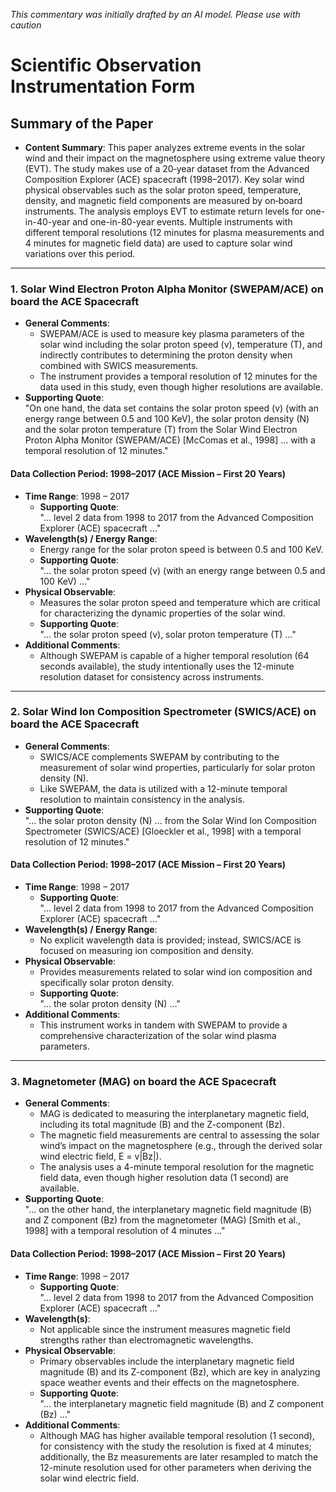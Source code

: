 _This commentary was initially drafted by an AI model. Please use with caution_

# Scientific Observation Instrumentation Form

## Summary of the Paper
- **Content Summary**: This paper analyzes extreme events in the solar wind and their impact on the magnetosphere using extreme value theory (EVT). The study makes use of a 20‐year dataset from the Advanced Composition Explorer (ACE) spacecraft (1998–2017). Key solar wind physical observables such as the solar proton speed, temperature, density, and magnetic field components are measured by on‐board instruments. The analysis employs EVT to estimate return levels for one-in-40-year and one-in-80-year events. Multiple instruments with different temporal resolutions (12 minutes for plasma measurements and 4 minutes for magnetic field data) are used to capture solar wind variations over this period.

---

### 1. Solar Wind Electron Proton Alpha Monitor (SWEPAM/ACE) on board the ACE Spacecraft
- **General Comments**:
   - SWEPAM/ACE is used to measure key plasma parameters of the solar wind including the solar proton speed (v), temperature (T), and indirectly contributes to determining the proton density when combined with SWICS measurements.
   - The instrument provides a temporal resolution of 12 minutes for the data used in this study, even though higher resolutions are available.
- **Supporting Quote**:  
   "On one hand, the data set contains the solar proton speed (v) (with an energy range between 0.5 and 100 KeV), the solar proton density (N) and the solar proton temperature (T) from the Solar Wind Electron Proton Alpha Monitor (SWEPAM/ACE) [McComas et al., 1998] ... with a temporal resolution of 12 minutes."
   
#### Data Collection Period: 1998–2017 (ACE Mission – First 20 Years)
- **Time Range**: 1998 – 2017  
   - **Supporting Quote**:  
     "... level 2 data from 1998 to 2017 from the Advanced Composition Explorer (ACE) spacecraft ..."  
- **Wavelength(s) / Energy Range**:
   - Energy range for the solar proton speed is between 0.5 and 100 KeV.
   - **Supporting Quote**:  
     "... the solar proton speed (v) (with an energy range between 0.5 and 100 KeV) ..."
- **Physical Observable**:
   - Measures the solar proton speed and temperature which are critical for characterizing the dynamic properties of the solar wind.
   - **Supporting Quote**:  
     "… the solar proton speed (v), solar proton temperature (T) …"
- **Additional Comments**:
   - Although SWEPAM is capable of a higher temporal resolution (64 seconds available), the study intentionally uses the 12-minute resolution dataset for consistency across instruments.

---

### 2. Solar Wind Ion Composition Spectrometer (SWICS/ACE) on board the ACE Spacecraft
- **General Comments**:
   - SWICS/ACE complements SWEPAM by contributing to the measurement of solar wind properties, particularly for solar proton density (N).
   - Like SWEPAM, the data is utilized with a 12-minute temporal resolution to maintain consistency in the analysis.
- **Supporting Quote**:  
   "… the solar proton density (N) … from the Solar Wind Ion Composition Spectrometer (SWICS/ACE) [Gloeckler et al., 1998] with a temporal resolution of 12 minutes."
   
#### Data Collection Period: 1998–2017 (ACE Mission – First 20 Years)
- **Time Range**: 1998 – 2017  
   - **Supporting Quote**:  
     "... level 2 data from 1998 to 2017 from the Advanced Composition Explorer (ACE) spacecraft ..."
- **Wavelength(s) / Energy Range**:
   - No explicit wavelength data is provided; instead, SWICS/ACE is focused on measuring ion composition and density.
- **Physical Observable**:
   - Provides measurements related to solar wind ion composition and specifically solar proton density.
   - **Supporting Quote**:  
     "… the solar proton density (N) …"
- **Additional Comments**:
   - This instrument works in tandem with SWEPAM to provide a comprehensive characterization of the solar wind plasma parameters.

---

### 3. Magnetometer (MAG) on board the ACE Spacecraft
- **General Comments**:
   - MAG is dedicated to measuring the interplanetary magnetic field, including its total magnitude (B) and the Z-component (Bz).
   - The magnetic field measurements are central to assessing the solar wind’s impact on the magnetosphere (e.g., through the derived solar wind electric field, E = v|Bz|).
   - The analysis uses a 4-minute temporal resolution for the magnetic field data, even though higher resolution data (1 second) are available.
- **Supporting Quote**:  
   "… on the other hand, the interplanetary magnetic field magnitude (B) and Z component (Bz) from the magnetometer (MAG) [Smith et al., 1998] with a temporal resolution of 4 minutes …"
   
#### Data Collection Period: 1998–2017 (ACE Mission – First 20 Years)
- **Time Range**: 1998 – 2017  
   - **Supporting Quote**:  
     "… level 2 data from 1998 to 2017 from the Advanced Composition Explorer (ACE) spacecraft …"
- **Wavelength(s)**:
   - Not applicable since the instrument measures magnetic field strengths rather than electromagnetic wavelengths.
- **Physical Observable**:
   - Primary observables include the interplanetary magnetic field magnitude (B) and its Z-component (Bz), which are key in analyzing space weather events and their effects on the magnetosphere.
   - **Supporting Quote**:  
     "… the interplanetary magnetic field magnitude (B) and Z component (Bz) …"
- **Additional Comments**:
   - Although MAG has higher available temporal resolution (1 second), for consistency with the study the resolution is fixed at 4 minutes; additionally, the Bz measurements are later resampled to match the 12-minute resolution used for other parameters when deriving the solar wind electric field.
